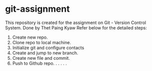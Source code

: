# git-assignment

This repository is created for the assignment on Git - Version Control System.
Done by Thet Paing Kyaw
Refer below for the detailed steps:

1. Create new repo.
2. Clone repo to local machine.
3. Initialize git and configure contacts
4. Create and jump to new branch.
5. Create new file and commit.
6. Push to Github repo.
.
.
.
.
.


